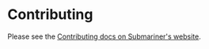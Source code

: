 # Contributing

Please see the [Contributing docs on Submariner's website](https://submariner.io/for_developers/).
